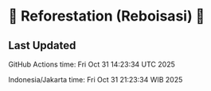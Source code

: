 
# 🌳 Reforestation (Reboisasi) 🌲

## Last Updated

GitHub Actions time: Fri Oct 31 14:23:34 UTC 2025

Indonesia/Jakarta time: Fri Oct 31 21:23:34 WIB 2025
